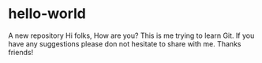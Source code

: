 # hello-world
A new repository
Hi folks, How are you? This is me trying to learn Git.
If you have any suggestions please don not hesitate to share with me.
Thanks friends!
